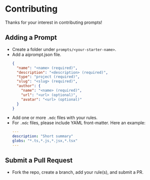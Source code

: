 # Contributing

Thanks for your interest in contributing prompts!

## Adding a Prompt
- Create a folder under `prompts/<your-starter-name>`.
- Add a aiprompt.json file.
  ```json
  {
    "name": "<name> (required)",
    "description": "<description> (required)",
    "type": "project (required)",
    "slug": "<slug> (required)",
    "author": {
      "name": "<name> (required)",
      "url": "<url> (optional)",
      "avatar": "<url> (optional)"
    }
  }
  ```
- Add one or more `.mdc` files with your rules.
- For `.mdc` files, please include YAML front-matter. Here an example:
  ```yaml
  ---
  description: "Short summary"
  globs: "*.ts,*.js,*.jsx,*.tsx"
  ---

## Submit a Pull Request

- Fork the repo, create a branch, add your rule(s), and submit a PR.

